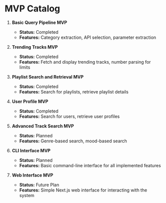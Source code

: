 # MVP Catalog

1. **Basic Query Pipeline MVP**
   - **Status:** Completed
   - **Features:** Category extraction, API selection, parameter extraction

2. **Trending Tracks MVP**
   - **Status:** Completed
   - **Features:** Fetch and display trending tracks, number parsing for limits

3. **Playlist Search and Retrieval MVP**
   - **Status:** Completed
   - **Features:** Search for playlists, retrieve playlist details

4. **User Profile MVP**
   - **Status:** Completed
   - **Features:** Search for users, retrieve user profiles

5. **Advanced Track Search MVP**
   - **Status:** Planned
   - **Features:** Genre-based search, mood-based search

6. **CLI Interface MVP**
   - **Status:** Planned
   - **Features:** Basic command-line interface for all implemented features

7. **Web Interface MVP**
   - **Status:** Future Plan
   - **Features:** Simple Next.js web interface for interacting with the system